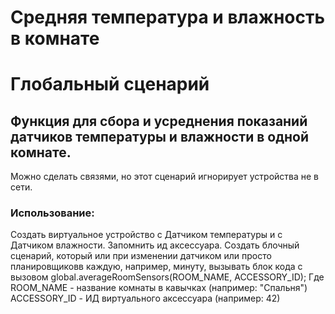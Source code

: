 # Средняя температура и влажность в комнате
# Глобальный сценарий

## Функция для сбора и усреднения показаний датчиков температуры и влажности в одной комнате.
Можно сделать связями, но этот сценарий игнорирует устройства не в сети.

### Использование:
Создать виртуальное устройство с Датчиком температуры и с Датчиком влажности. Запомнить ид аксессуара.
Создать блочный сценарий, который или при изменении датчиком или просто планировщиковв каждую, например, минуту,
вызывать блок кода с вызовом
global.averageRoomSensors(ROOM_NAME, ACCESSORY_ID);
Где ROOM_NAME - название комнаты в кавычках (например: "Спальня")
ACCESSORY_ID - ИД виртуального аксессуара (например: 42)